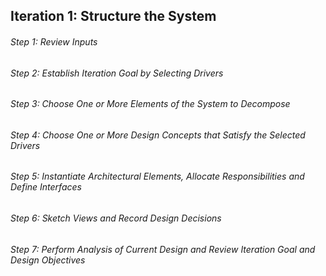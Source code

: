 ## Iteration 1: Structure the System

###### Step 1: Review Inputs  

###### Step 2: Establish Iteration Goal by Selecting Drivers  

###### Step 3: Choose One or More Elements of the System to Decompose  

###### Step 4: Choose One or More Design Concepts that Satisfy the Selected Drivers  

###### Step 5: Instantiate Architectural Elements, Allocate Responsibilities and Define Interfaces  

###### Step 6: Sketch Views and Record Design Decisions  

###### Step 7: Perform Analysis of Current Design and Review Iteration Goal and Design Objectives  
